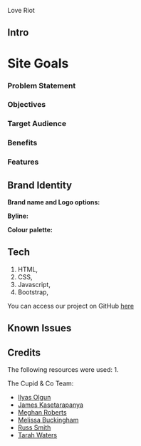 Love Riot

## Intro


# Site Goals


### Problem Statement


### Objectives


### Target Audience


### Benefits


### Features



## Brand Identity


**Brand name and Logo options:**


**Byline:**


**Colour palette:**




## Tech
1. HTML,
2. CSS,
3. Javascript,
4. Bootstrap,


You can access our project on GitHub [here](https://yamesjamess.github.io/feb-24-hackathon-love-riot/#)

## Known Issues

## Credits
The following resources were used:
1.

The Cupid & Co Team:
- [Ilyas Olgun](https://github.com/ilyasolgun11)
- [James Kasetarapanya](https://github.com/yamesjamess)
- [Meghan Roberts](https://github.com/MeganRoberts-dev)
- [Melissa Buckingham](https://github.com/MelissaBuckingham)
- [Russ Smith](https://github.com/rstan-dev)
- [Tarah Waters](https://github.com/tarahwaters)